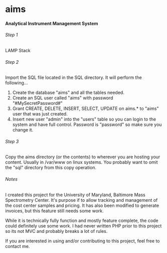 aims
====

#### Analytical Instrument Management System

###### Step 1

LAMP Stack

###### Step 2

Import the SQL file located in the SQL directory. It will perform the following...

1. Create the database "aims" and all the tables needed. 
2. Create an SQL user called "aims" with password "#MySecretPassword#"
3. Grant CREATE, DELETE, INSERT, SELECT, UPDATE on aims.* to "aims" user that was just created.
4. Insert new user "admin" into the "users" table so you can login to the system and have full control. Password is "password" so make sure you change it.

###### Step 3

Copy the aims directory (or the contents) to wherever you are hosting your content. Usually in /var/www on linux systems.
You probably want to omit the "sql" directory from this copy operation.

###### Notes
I created this project for the University of Maryland, Baltimore Mass Spectrometry Center. It's purpose if to allow tracking and management of the cost center samples and pricing. It has also been modified to generate invoices, but this feature still needs some work.

While it is technically fully function and mostly feature complete, the code could definitely use some work. I had never written PHP prior to this project so its not MVC and probably breaks a lot of rules. 

If you are interested in using and/or contributing to this project, feel free to contact me.
